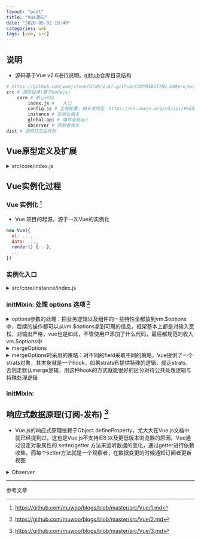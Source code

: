```yaml
---
layout: "post"
title: "Vue源码"
date: "2020-05-02 19:49"
categories: web
tags: [vue, src]
---
```


## 说明

- 源码基于Vue v2.6进行说明。[github](https://github.com/vuejs/vue/tree/2.6)仓库目录结构

```bash
# https://github.com/vuejs/vue/blob/2.6/.github/CONTRIBUTING.md#project-structure
src # 源码目录(基于nodejs)
    core # 核心代码
        index.js #   入口
        config.js # 全局配置，相关说明见：https://cn.vuejs.org/v2/api/#%E5%85%A8%E5%B1%80%E9%85%8D%E7%BD%AE
        instance # 实例化相关
        global-api # 操作全局api
        observer # 观察者相关
dist # 源码打包后代码
```

## Vue原型定义及扩展

<details>
<summary>src/core/index.js</summary>

- https://github.com/vuejs/vue/blob/2.6/src/core/index.js

```js
// Vue 实例化核心方法，其中定义了Vue类(vue原型)
import Vue from './instance/index'
// 引入全局api，参考：https://cn.vuejs.org/v2/api/#%E5%85%A8%E5%B1%80-API
import { initGlobalAPI } from './global-api/index'
// 获取一个Boolean类型的变量，来判断是不是ssr(服务端渲染)
import { isServerRendering } from 'core/util/env'
import { FunctionalRenderContext } from 'core/vdom/create-functional-component'

// 对原型进行扩展

// 这里开始执行初始化全局变量。https://github.com/vuejs/vue/blob/2.6/src/core/global-api/index.js
initGlobalAPI(Vue)

// 为Vue原型定义属性$isServer
Object.defineProperty(Vue.prototype, '$isServer', {
  get: isServerRendering
})

// 为Vue原型定义属性$ssrContext
Object.defineProperty(Vue.prototype, '$ssrContext', {
  get () {
    /* istanbul ignore next */
    return this.$vnode && this.$vnode.ssrContext
  }
})

// expose FunctionalRenderContext for ssr runtime helper installation
Object.defineProperty(Vue, 'FunctionalRenderContext', {
  value: FunctionalRenderContext
})

Vue.version = '__VERSION__'

export default Vue
```
</details>

## Vue实例化过程

### Vue 实例化 [^1]

- Vue 项目的起源，源于一次Vue的实例化

```js
new Vue({
  el: ...,
  data: ...,
  render() {...},
  ...
})
```

### 实例化入口

<details>
<summary>src/core/instance/index.js</summary>

- https://github.com/vuejs/vue/blob/2.6/src/core/instance/index.js

```js
import { initMixin } from './init'
import { stateMixin } from './state'
import { renderMixin } from './render'
import { eventsMixin } from './events'
import { lifecycleMixin } from './lifecycle'
import { warn } from '../util/index'

// 定义了一个 Vue Class
function Vue (options) {
  if (process.env.NODE_ENV !== 'production' &&
    !(this instanceof Vue)
  ) {
    warn('Vue is a constructor and should be called with the `new` keyword')
  }
  // _init()方法是在 initMixin(Vue) 的时候添加在原型上的
  this._init(options)
}

// 调用了一系列init、mixin的方法来初始化一些功能
initMixin(Vue) // 具体见下文
stateMixin(Vue)
eventsMixin(Vue)
lifecycleMixin(Vue)
renderMixin(Vue)

// 导出了一个 Vue 功能类
export default Vue
```
</details>

### initMixin: 处理 options 选项 [^2]

<details>
<summary>options参数的处理：把业务逻辑以及组件的一些特性全都放到vm.$options中，后续的操作都可以从vm.$options拿到可用的信息。框架基本上都是对输入宽松，对输出严格，vue也是如此，不管使用户添加了什么代码，最后都规范的收入vm.$options中</summary>

```js
let uid = 0

// 对Vue混入一些功能，此处主要是对原型增加 _init()方法
export function initMixin (Vue: Class<Component>) {
  // 在new Vue()时会调用此方法
  Vue.prototype._init = function (options?: Object) {
    const vm: Component = this
    // a uid
    vm._uid = uid++

    let startTag, endTag
    /* istanbul ignore if */
    if (process.env.NODE_ENV !== 'production' && config.performance && mark) {
      startTag = `vue-perf-start:${vm._uid}`
      endTag = `vue-perf-end:${vm._uid}`
      mark(startTag)
    }

    // 如果是Vue的实例，则不需要被observe
    vm._isVue = true
    // 1.options参数的处理
    if (options && options._isComponent) {
      // optimize internal component instantiation
      // since dynamic options merging is pretty slow, and none of the
      // internal component options needs special treatment.
      initInternalComponent(vm, options)
    } else {
      // https://github.com/vuejs/vue/blob/2.6/src/core/util/options.js#L388。mergeOptions解析见下文
      // -- 统一props和directives格式，如将驼峰属性名转为连字符
      // -- 如果存在 child.extends 或者 child.mixins，则递归调用mergeOptions
      // -- 将 child options 的属性值按照一定的策略merge到 parent options(默认策略是子属性值不为undefined则进行覆盖，否则取副属值；options属性merge策略可进行配置)
      vm.$options = mergeOptions(
        // 解析构造函数的options，https://github.com/vuejs/vue/blob/2.6/src/core/instance/init.js#L93
        // -- 定义Vue继承方法，最后返回了一个继承自Super的子类Sub，并添加Sub['super'] = Super等属性。https://github.com/vuejs/vue/blob/2.6/src/core/global-api/extend.js#L19
        // -- Ctor.super 来判断该类是否是Vue的子类
        // -- if (superOptions !== cachedSuperOptions) 来判断父类中的 options 有没有因Vue.mixin(options)等发生变化
        // -- 返回获merge自己的options与父类的options属性
        resolveConstructorOptions(vm.constructor), // parent options
        options || {}, // child options
        vm
      )
    }

    // 2.renderProxy
    if (process.env.NODE_ENV !== 'production') {
      initProxy(vm)
    } else {
      vm._renderProxy = vm
    }
    // expose real self
    vm._self = vm

    // 3.vm的生命周期相关变量初始化
    initLifecycle(vm)

    // 4.vm的事件监听初始化
    initEvents(vm)
    initRender(vm)
    callHook(vm, 'beforeCreate')
    initInjections(vm) // resolve injections before data/props

    // 5.vm的状态初始化，prop/data/computed/method/watch都在这里完成初始化，因此也是Vue实例create的关键
    initState(vm)
    initProvide(vm) // resolve provide after data/props
    callHook(vm, 'created')

    /* istanbul ignore if */
    if (process.env.NODE_ENV !== 'production' && config.performance && mark) {
      vm._name = formatComponentName(vm, false)
      mark(endTag)
      measure(`vue ${vm._name} init`, startTag, endTag)
    }

    // 6.render & mount
    if (vm.$options.el) {
      vm.$mount(vm.$options.el)
    }
  }
}
```
</details>

<details>
<summary>mergeOptions</summary>
- https://github.com/vuejs/vue/blob/2.6/src/core/util/options.js#L388

```js
export function mergeOptions (
  parent: Object,
  child: Object,
  vm?: Component
): Object {
  //...

  // 统一props和directives格式，如将驼峰属性名转为连字符
  normalizeProps(child)
  // 统一directives的格式
  normalizeDirectives(child)

  // 如果存在 child.extends 或者 child.mixins，则递归调用mergeOptions
  // ...

  // 针对不同的键值，采用不同的merge策略
  const options = {}
  let key
  for (key in parent) {
    mergeField(key)
  }
  for (key in child) {
    if (!hasOwn(parent, key)) {
      mergeField(key)
    }
  }
  function mergeField (key) {
    // 如Vue 的 data 属性则取 strats.data 策略，如果无 strats.data 则取默认策略。具体见下文
    const strat = strats[key] || defaultStrat
    options[key] = strat(parent[key], child[key], vm, key)
  }
  return options
}
```
</details>

<details>
<summary>mergeOptions时采用的策略：对不同的field采取不同的策略，Vue提供了一个strats对象，其本身就是一个hook，如果strats有提供特殊的逻辑，就走strats，否则走默认merge逻辑，用这种hook的方式就能很好的区分对待公共处理逻辑与特殊处理逻辑</summary>
- https://github.com/vuejs/vue/blob/2.6/src/core/util/options.js

```js
const strats = config.optionMergeStrategies // https://github.com/vuejs/vue/blob/2.6/src/core/config.js

...

// strats.data针对Vue data参数的merge策略
strats.data = function (
  parentVal: any,
  childVal: any,
  vm?: Component
): ?Function {
  // Vue.extend 方法里面也会调用mergeOptions进行合并属性的：Sub.options = mergeOptions(Super.options, extendOptions)
  // 而在Vue的组件继承树上的merge是不存在vm的
  if (!vm) {
    // 如果子属性值不是个函数，那么返回父属性的值
    if (childVal && typeof childVal !== 'function') {
      // 但是Vue建议data属性返回一个函数，即：data () { return {} }
      process.env.NODE_ENV !== 'production' && warn(
        'The "data" option should be a function ' +
        'that returns a per-instance value in component ' +
        'definitions.',
        vm
      )

      return parentVal
    }

    // 子属性不存在或是一个函数时
    /*
        // mergeDataOrFn处理：call函数
        return mergeData(
            typeof childVal === 'function' ? childVal.call(this, this) : childVal,
            typeof parentVal === 'function' ? parentVal.call(this, this) : parentVal
        )
    */
    return mergeDataOrFn(parentVal, childVal)
  }

  return mergeDataOrFn(parentVal, childVal, vm)
}

strats.watch = ...
strats.props =
strats.methods =
strats.inject =
strats.computed = ...

// 默认策略
const defaultStrat = function (parentVal: any, childVal: any): any {
  return childVal === undefined
    ? parentVal
    : childVal
}
```
</details>

### initMixin: 

## 响应式数据原理(订阅-发布) [^3]

- Vue.js的响应式原理依赖于Object.defineProperty，尤大大在Vue.js文档中就已经提到过，这也是Vue.js不支持IE8 以及更低版本浏览器的原因。Vue通过设定对象属性的 setter/getter 方法来监听数据的变化，通过getter进行依赖收集，而每个setter方法就是一个观察者，在数据变更的时候通知订阅者更新视图

<details>
<summary>Observer</summary>

```js
// https://github.com/vuejs/vue/blob/2.6/src/core/observer/index.js#L37
export class Observer {
  value: any;
  dep: Dep; // https://github.com/vuejs/vue/blob/2.6/src/core/observer/dep.js
  vmCount: number; // number of vms that have this object as root $data

  constructor (value: any) {
    this.value = value
    this.dep = new Dep()
    this.vmCount = 0
    def(value, '__ob__', this)
    if (Array.isArray(value)) {
      if (hasProto) {
        protoAugment(value, arrayMethods)
      } else {
        copyAugment(value, arrayMethods, arrayKeys)
      }
      // 数组时(data.list)，循环给每个元素的属性添加观察者
      this.observeArray(value)
    } else {
      // 对应非数组时(data.obj)，遍历value的属性，通过Object.defineProperty方法来添加getter/setter
      this.walk(value)
    }
  }

  walk (obj: Object) {
    const keys = Object.keys(obj)
    for (let i = 0; i < keys.length; i++) {
      // 通过Object.defineProperty方法来给对象(data.obj)每个属性添加getter/setter
      defineReactive(obj, keys[i])
    }
  }

  observeArray (items: Array<any>) {
    for (let i = 0, l = items.length; i < l; i++) {
      // 内部调用new Observer(value)对传入参数进行观测，相当于递归执行 this.walk(value)
      observe(items[i])
    }
  }
}

// https://github.com/vuejs/vue/blob/2.6/src/core/observer/index.js#L135
export function defineReactive (
 obj: Object,
 key: string,
 val: any,
 customSetter?: ?Function,
 shallow?: boolean
) {
  // Dep即订阅器，主要做了2件事情：dep.depend()、dep.notify()
  const dep = new Dep()
  ...
  Object.defineProperty(obj, key, {
      ...
      get: function reactiveGetter () {
        ...
        dep.depend()
        ...
        return value
      },
      set: function reactiveSetter (newVal) {
        ...
        dep.notify()
      }
    })
}
```
</details>


---

参考文章

[^1]: https://github.com/muwoo/blogs/blob/master/src/Vue/1.md
[^2]: https://github.com/muwoo/blogs/blob/master/src/Vue/2.md
[^3]: https://github.com/muwoo/blogs/blob/master/src/Vue/3.md

